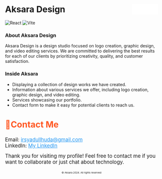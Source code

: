 # Aksara Design <img src="src\assets\img\readmelogo.png" width="85" height="35" alt="readmelogo.png" align="right" />

<img src="https://cdn.jsdelivr.net/gh/devicons/devicon/icons/react/react-original.svg" width="30" height="30" alt="React" /> <img src="https://vitejs.dev/logo.svg" width="30" height="30" alt="Vite" />
### About Aksara Design

Aksara Design is a design studio focused on logo creation, graphic design, and video editing services. We are committed to delivering the best results for each of our clients by prioritizing creativity, quality, and customer satisfaction.

### Inside Aksara
- Displaying a collection of design works we have created.
- Information about various services we offer, including logo creation, graphic design, and video editing.
- Services showcasing our portfolio.
- Contact form to make it easy for potential clients to reach us.
<div>
<h2 style="font-size: 2em; color: #FF5722;">📩Contact Me</h2>
  <ul style="list-style-type: none; padding: 0;">
    <li style="font-size: 1.2em;">Email: <a href="mailto:irsyadullhuda@gmail.com" style="color: #2196F3;">irsyadullhuda@gmail.com</a></li>
    <li style="font-size: 1.2em;">LinkedIn: <a href="https://www.linkedin.com/in/irsyadul-huda" style="color: #2196F3;">My LinkedIn</a></li>
  </ul>

  <p style="font-size: 1.2em; max-width: 600px; margin: auto;">Thank you for visiting my profile! Feel free to contact me if you want to collaborate or just chat about technology.</p>

<p style="font-size: 8px; text-align: center; margin-top: 20px;">© Aksara 2024. All rights reserved</p>
</div>